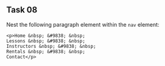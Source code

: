 ## Task 08
Nest the following paragraph element within the `nav` element:
```
<p>Home &nbsp; &#9838; &nbsp;  
Lessons &nbsp; &#9838; &nbsp;
Instructors &nbsp; &#9838; &nbsp; 
Rentals &nbsp; &#9838; &nbsp; 
Contact</p> 
```